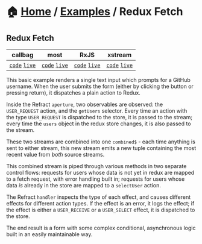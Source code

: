 # 🏠 [Home](../../) / [Examples](../) / Redux Fetch

## Redux Fetch

<!-- prettier-ignore-start -->
| callbag | most | RxJS | xstream |
| --- | --- | --- | --- |
| [`code`](./callbag) [`live`](https://codesandbox.io/s/github/fanduel-oss/refract/tree/master/examples/redux-fetch/callbag) | [`code`](./most) [`live`](https://codesandbox.io/s/github/fanduel-oss/refract/tree/master/examples/redux-fetch/most) | [`code`](./rxjs) [`live`](https://codesandbox.io/s/github/fanduel-oss/refract/tree/master/examples/redux-fetch/rxjs) | [`code`](./xstream) [`live`](https://codesandbox.io/s/github/fanduel-oss/refract/tree/master/examples/redux-fetch/xstream) |
<!-- prettier-ignore-end -->

This basic example renders a single text input which prompts for a GitHub username. When the user submits the form (either by clicking the button or pressing return), it dispatches a plain action to Redux.

Inside the Refract `aperture`, two observables are observed: the `USER_REQUEST` action, and the `getUsers` selector. Every time an action with the type `USER_REQUEST` is dispatched to the store, it is passed to the stream; every time the `users` object in the redux store changes, it is also passed to the stream.

These two streams are combined into one `combined$` - each time anything is sent to either stream, this new stream emits a new tuple containing the most recent value from _both_ source streams.

This combined stream is piped through various methods in two separate control flows: requests for users whose data is not yet in redux are mapped to a fetch request, with error handling built in; requests for users whose data _is_ already in the store are mapped to a `selectUser` action.

The Refract `handler` inspects the type of each effect, and causes different effects for different action types. If the effect is an error, it logs the effect; if the effect is either a `USER_RECEIVE` or a `USER_SELECT` effect, it is dispatched to the store.

The end result is a form with some complex conditional, asynchronous logic built in an easily maintainable way.
